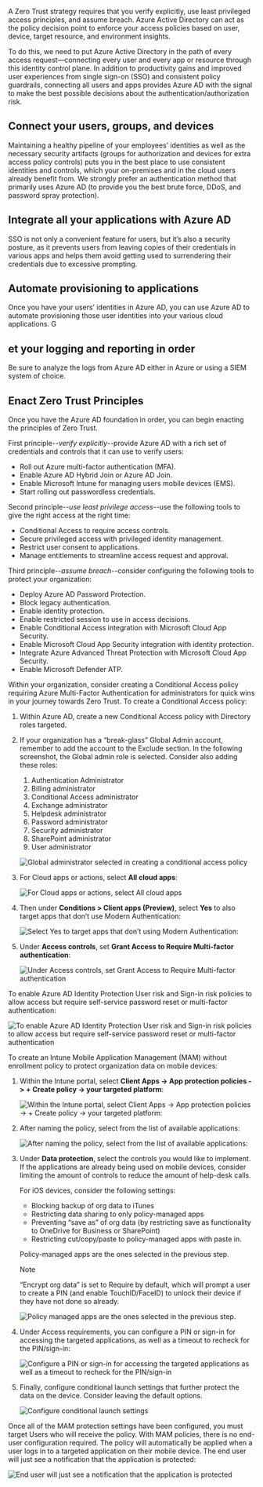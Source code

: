 A Zero Trust strategy requires that you verify explicitly, use least privileged access principles, and assume breach. Azure Active Directory can act as the policy decision point to enforce your access policies based on user, device, target resource, and environment insights. 

To do this, we need to put Azure Active Directory in the path of every access request—connecting every user and every app or resource through this identity control plane. In addition to productivity gains and improved user experiences from single sign-on (SSO) and consistent policy guardrails, connecting all users and apps provides Azure AD with the signal to make the best possible decisions about the authentication/authorization risk.

## Connect your users, groups, and devices
Maintaining a healthy pipeline of your employees’ identities as well as the necessary security artifacts (groups for authorization and devices for extra access policy controls) puts you in the best place to use consistent identities and controls, which your on-premises and in the cloud users already benefit from. We strongly prefer an authentication method that primarily uses Azure AD (to provide you the best brute force, DDoS, and password spray protection). 

## Integrate all your applications with Azure AD
SSO is not only a convenient feature for users, but it’s also a security posture, as it prevents users from leaving copies of their credentials in various apps and helps them avoid getting used to surrendering their credentials due to excessive prompting. 

## Automate provisioning to applications
Once you have your users’ identities in Azure AD, you can use Azure AD to automate provisioning those user identities into your various cloud applications. 
G
## et your logging and reporting in order
Be sure to analyze the logs from Azure AD either in Azure or using a SIEM system of choice.

## Enact Zero Trust Principles
Once you have the Azure AD foundation in order, you can begin enacting the principles of Zero Trust.

First principle--*verify explicitly*--provide Azure AD with a rich set of credentials and controls that it can use to verify users:
- Roll out Azure multi-factor authentication (MFA).
- Enable Azure AD Hybrid Join or Azure AD Join.
- Enable Microsoft Intune for managing users mobile devices (EMS).
- Start rolling out passwordless credentials.

Second principle--*use least privilege access*--use the following tools to give the right access at the right time:
- Conditional Access to require access controls.
- Secure privileged access with privileged identity management.
- Restrict user consent to applications.
- Manage entitlements to streamline access request and approval.	

Third principle--*assume breach*--consider configuring the following tools to protect your organization:
- Deploy Azure AD Password Protection.
- Block legacy authentication.
- Enable identity protection.
- Enable restricted session to use in access decisions.
- Enable Conditional Access integration with Microsoft Cloud App Security.
- Enable Microsoft Cloud App Security integration with identity protection.
- Integrate Azure Advanced Threat Protection with Microsoft Cloud App Security.
- Enable Microsoft Defender ATP.

Within your organization, consider creating a Conditional Access policy requiring Azure Multi-Factor Authentication for administrators for quick wins in your journey towards Zero Trust. To create a Conditional Access policy:
1.	Within Azure AD, create a new Conditional Access policy with Directory roles targeted. 
2.	If your organization has a “break-glass” Global Admin account, remember to add the account to the Exclude section. In the following screenshot, the Global admin role is selected. Consider also adding these roles:
    1.	Authentication Administrator
    1.	Billing administrator
    1.	Conditional Access administrator
    1.	Exchange administrator
    1.	Helpdesk administrator
    1.	Password administrator
    1.	Security administrator
    1.	SharePoint administrator
    1.	User administrator

    ![Global administrator selected in creating a conditional access policy](../media/mfa-admin-policy.png) 

3.	For Cloud apps or actions, select **All cloud apps**:
 
    ![For Cloud apps or actions, select All cloud apps](../media/all-cloud-apps.png) 

4.	Then under **Conditions > Client apps (Preview)**, select **Yes** to also target apps that don’t use Modern Authentication:
 
    ![Select Yes to  target apps that don’t using Modern Authentication:](../media/client-apps.png)  
 
5.	Under **Access controls**, set **Grant Access to Require Multi-factor authentication**:
 
    ![Under Access controls, set Grant Access to Require Multi-factor authentication](../media/grant.png) 

To enable Azure AD Identity Protection User risk and Sign-in risk policies to allow access but require self-service password reset or multi-factor authentication:
 
 ![To enable Azure AD Identity Protection User risk and Sign-in risk policies to allow access but require self-service password reset or multi-factor authentication](../media/user-risk-policy.png) 

To create an Intune Mobile Application Management (MAM) without enrollment policy to protect organization data on mobile devices:
1.	Within the Intune portal, select **Client Apps -> App protection policies -> + Create policy -> your targeted platform**:

     ![Within the Intune portal, select Client Apps -> App protection policies -> + Create policy -> your targeted platform:](../media/app-protection-policies.png) 

2.	After naming the policy, select from the list of available applications:

     ![After naming the policy, select from the list of available applications:](../media/apps.png) 

3.	Under **Data protection**, select the controls you would like to implement. If the applications are already being used on mobile devices, consider limiting the amount of controls to reduce the amount of help-desk calls. 

    For iOS devices, consider the following settings: 
    - Blocking backup of org data to iTunes
    - Restricting data sharing to only policy-managed apps
    - Preventing “save as” of org data (by restricting save as functionality to OneDrive for Business or SharePoint)
    - Restricting cut/copy/paste to policy-managed apps with paste in. 

    Policy-managed apps are the ones selected in the previous step. 

     > [!NOTE]
     > “Encrypt org data” is set to Require by default, which will prompt a user to create a PIN (and enable TouchID/FaceID) to unlock their device if they have not done so already.
  
     ![Policy managed apps are the ones selected in the previous step. ](../media/data-protection.png) 

4.	Under Access requirements, you can configure a PIN or sign-in for accessing the targeted applications, as well as a timeout to recheck for the PIN/sign-in:

     ![Configure a PIN or sign-in for accessing the targeted applications as well as a timeout to recheck for the PIN/sign-in](../media/access-requirements.png) 

5.	Finally, configure conditional launch settings that further protect the data on the device. Consider leaving the default options.

     ![Configure conditional launch settings](../media/conditional-launch.png) 

Once all of the MAM protection settings have been configured, you must target Users who will receive the policy. With MAM policies, there is no end-user configuration required. The policy will automatically be applied when a user logs in to a targeted application on their mobile device. The end user will just see a notification that the application is protected:
 
![End user will just see a notification that the application is protected](../media/ok.png) 